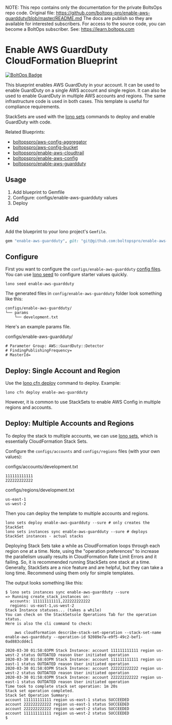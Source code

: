<!-- note marker start -->
NOTE: This repo contains only the documentation for the private BoltsOps repo code.
Original file: https://github.com/boltops-pro/enable-aws-guardduty/blob/master/README.md
The docs are publish so they are available for interested subscribers.
For access to the source code, you can become a BoltOps subscriber.
See: https://learn.boltops.com

<!-- note marker end -->

# Enable AWS GuardDuty CloudFormation Blueprint

[![BoltOps Badge](https://img.boltops.com/boltops/badges/boltops-badge.png)](https://www.boltops.com)

This blueprint enables AWS GuardDuty in your account. It can be used to enable GuardDuty on a single AWS account and single region. It can also be used to enable GuardDuty in multiple AWS accounts and regions. The same infrastructure code is used in both cases. This template is useful for compliance requirements.

StackSets are used with the [lono sets](https://lono.cloud/docs/stack-sets/lono-sets/) commands to deploy and enable GuardDuty with code.

Related Blueprints:

* [boltopspro/aws-config-aggregator](https://github.com/boltopspro/aws-config-aggregator)
* [boltopspro/aws-config-bucket](https://github.com/boltopspro/aws-config-bucket)
* [boltopspro/enable-aws-cloudtrail](https://github.com/boltopspro/enable-aws-cloudtrail)
* [boltopspro/enable-aws-config](https://github.com/boltopspro/enable-aws-config)
* [boltopspro/enable-aws-guardduty](https://github.com/boltopspro/enable-guardduty)

## Usage

1. Add blueprint to Gemfile
2. Configure: configs/enable-aws-guardduty values
3. Deploy

## Add

Add the blueprint to your lono project's `Gemfile`.

```ruby
gem "enable-aws-guardduty", git: "git@github.com:boltopspro/enable-aws-guardduty.git"
```

## Configure

First you want to configure the `configs/enable-aws-guardduty` [config files](https://lono.cloud/docs/core/configs/).  You can use [lono seed](https://lono.cloud/reference/lono-seed/) to configure starter values quickly.

    lono seed enable-aws-guardduty

The generated files in `config/enable-aws-guardduty` folder look something like this:

    configs/enable-aws-guardduty/
    └── params
        └── development.txt

Here's an example params file.

configs/enable-aws-guardduty/

    # Parameter Group: AWS::GuardDuty::Detector
    # FindingPublishingFrequency=
    # MasterId=

## Deploy: Single Account and Region

Use the [lono cfn deploy](http://lono.cloud/reference/lono-cfn-deploy/) command to deploy. Example:

    lono cfn deploy enable-aws-guardduty

However, it is common to use StackSets to enable AWS Config in multiple regions and accounts.

## Deploy: Multiple Accounts and Regions

To deploy the stack to multiple accounts, we can use [lono sets](https://lono.cloud/docs/stack-sets/lono-sets/), which is essentially CloudFormation Stack Sets.

Configure the `configs/accounts` and `configs/regions` files (with your own values):

configs/accounts/development.txt

    111111111111
    222222222222

configs/regions/development.txt

    us-east-1
    us-west-2

Then you can deploy the template to multiple accounts and regions.

    lono sets deploy enable-aws-guardduty --sure # only creates the StackSet
    lono sets instances sync enable-aws-guardduty --sure # deploys StackSet instances - actual stacks

Deploying Stack Sets take a while as CloudFormation loops through each region one at a time. Note, using the "operation preferences" to increase the parallelism usually results in CloudFormation Rate Limit Errors and it failing. So, it is recommended running StackSets one stack at a time. Generally, StackSets are a nice feature and are helpful, but they can take a long time. Recommend using them only for simple templates.

The output looks something like this:

    $ lono sets instances sync enable-aws-guardduty --sure
    => Running create_stack_instances on:
      accounts: 111111111111,222222222222
      regions: us-east-1,us-west-2
    Stack Instance statuses... (takes a while)
    You can check on the StackSetsole Operations Tab for the operation status.
    Here is also the cli command to check:

        aws cloudformation describe-stack-set-operation --stack-set-name enable-aws-guardduty --operation-id 92089e7a-e9f5-49c2-bef1-0ad883cdd4c1

    2020-03-30 01:58:03PM Stack Instance: account 111111111111 region us-west-2 status OUTDATED reason User initiated operation
    2020-03-30 01:58:03PM Stack Instance: account 111111111111 region us-east-1 status OUTDATED reason User initiated operation
    2020-03-30 01:58:03PM Stack Instance: account 222222222222 region us-west-2 status OUTDATED reason User initiated operation
    2020-03-30 01:58:03PM Stack Instance: account 222222222222 region us-east-1 status OUTDATED reason User initiated operation
    Time took to complete stack set operation: 1m 20s
    Stack set operation completed.
    Stack Set Operation Summary:
    account 111111111111 region us-east-1 status SUCCEEDED
    account 222222222222 region us-east-1 status SUCCEEDED
    account 222222222222 region us-west-2 status SUCCEEDED
    account 111111111111 region us-west-2 status SUCCEEDED
    $

